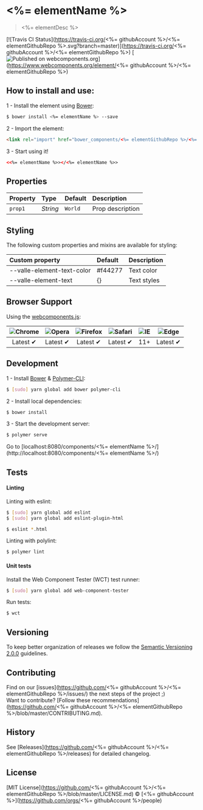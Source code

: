 # <%= elementName %>

> <%= elementDesc %>

[![Travis CI Status](https://travis-ci.org/<%= githubAccount %>/<%= elementGithubRepo %>.svg?branch=master)](https://travis-ci.org/<%= githubAccount %>/<%= elementGithubRepo %>)
[![Published on webcomponents.org](https://img.shields.io/badge/webcomponents.org-published-blue.svg)](https://www.webcomponents.org/element/<%= githubAccount %>/<%= elementGithubRepo %>)

## How to install and use:

1 - Install the element using [Bower](http://bower.io/):

```sh
$ bower install <%= elementName %> --save
```

2 -  Import the element:

```html
<link rel="import" href="bower_components/<%= elementGithubRepo %>/<%= elementName %>.html">
```

3 - Start using it!

<!--
```
<custom-element-demo>
  <template>
    <link rel="import" href="<%= elementName %>.html">
    <next-code-block></next-code-block>
  </template>
</custom-element-demo>
```
-->

```html
<<%= elementName %>></<%= elementName %>>
```

## Properties

Property  | Type        | Default   | Description
:---      |:---         |:---       |:---
`prop1`   | *String*    | `World`   | Prop description

## Styling

The following custom properties and mixins are available for styling:

Custom property                | Default  | Description
:---                           |:---      |:---
--valle-element-text-color       | #f44277  | Text color
--valle-element-text             | {}       | Text styles


## Browser Support

Using the [webcomponents.js](https://github.com/WebComponents/webcomponentsjs):

 ![Chrome](https://cdnjs.cloudflare.com/ajax/libs/browser-logos/39.2.2/chrome/chrome_48x48.png) | ![Opera](https://cdnjs.cloudflare.com/ajax/libs/browser-logos/39.2.2/opera/opera_48x48.png) | ![Firefox](https://cdnjs.cloudflare.com/ajax/libs/browser-logos/39.2.2/firefox/firefox_48x48.png) | ![Safari](https://cdnjs.cloudflare.com/ajax/libs/browser-logos/39.2.2/safari/safari_48x48.png) |![IE](https://cdnjs.cloudflare.com/ajax/libs/browser-logos/39.2.2/archive/internet-explorer_9-11/internet-explorer_9-11_48x48.png) |  ![Edge](https://cdnjs.cloudflare.com/ajax/libs/browser-logos/39.2.2/edge/edge_48x48.png) |
:---: | :---: | :---: | :---: | :---: | :---: |
Latest ✔ | Latest ✔ | Latest ✔ | Latest ✔ | 11+ | Latest ✔

## Development

1 - Install [Bower](http://bower.io/) & [Polymer-CLI](https://www.polymer-project.org/1.0/docs/tools/polymer-cli):

```sh
$ [sudo] yarn global add bower polymer-cli
```

2 - Install local dependencies:

```sh
$ bower install
```

3 - Start the development server:

```sh
$ polymer serve
```

Go to [localhost:8080/components/<%= elementName %>/](http://localhost:8080/components/<%= elementName %>/)


## Tests

#### Linting

Linting with eslint:

```sh
$ [sudo] yarn global add eslint
$ [sudo] yarn global add eslint-plugin-html

$ eslint *.html
```

Linting with polylint:

```sh
$ polymer lint
```

#### Unit tests

Install the Web Component Tester (WCT) test runner:

```sh
$ [sudo] yarn global add web-component-tester
```

Run tests:

```sh
$ wct
```

## Versioning

To keep better organization of releases we follow the [Semantic Versioning 2.0.0](http://semver.org/) guidelines.

## Contributing

Find on our [issues](https://github.com/<%= githubAccount %>/<%= elementGithubRepo %>/issues/) the next steps of the project ;)
<br>
Want to contribute? [Follow these recommendations](https://github.com/<%= githubAccount %>/<%= elementGithubRepo %>/blob/master/CONTRIBUTING.md).

## History

See [Releases](https://github.com/<%= githubAccount %>/<%= elementGithubRepo %>/releases) for detailed changelog.

## License

[MIT License](https://github.com/<%= githubAccount %>/<%= elementGithubRepo %>/blob/master/LICENSE.md) © [<%= githubAccount %>](https://github.com/orgs/<%= githubAccount %>/people)
